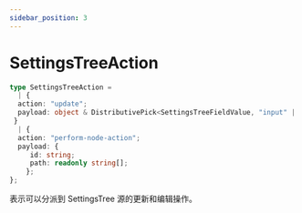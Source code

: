 ```yaml
---
sidebar_position: 3
---
```


# SettingsTreeAction

```typescript
type SettingsTreeAction = 
  | {
  action: "update";
  payload: object & DistributivePick<SettingsTreeFieldValue, "input" | "value">;
 }
  | {
  action: "perform-node-action";
  payload: {
     id: string;
     path: readonly string[];
    };
};
```

表示可以分派到 SettingsTree 源的更新和编辑操作。

